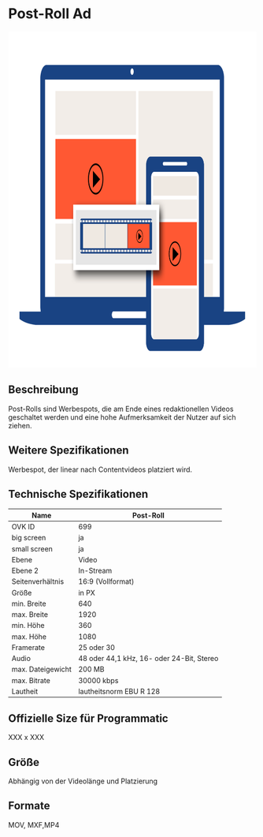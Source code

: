 # Post-Roll Ad
<img width="1024" height="682" alt="image" src="/img/formats/OVK_WF_Video_Post_Roll.png" />


## Beschreibung
Post-Rolls sind Werbespots, die am Ende eines redaktionellen Videos geschaltet werden und eine hohe Aufmerksamkeit der Nutzer auf sich ziehen.

## Weitere Spezifikationen
Werbespot, der linear nach Contentvideos platziert wird.

## Technische Spezifikationen

| Name            | Post-Roll      |
|-----------------|----------------|
| OVK ID          | 699            |
| big screen      | ja             |
| small screen    | ja             |
| Ebene           | Video          |
| Ebene 2         | In-Stream      |
| Seitenverhältnis| 16:9 (Vollformat)           |
| Größe           | in PX          |
| min. Breite     | 640            |
| max. Breite     | 1920           |
| min. Höhe       | 360            |
| max. Höhe       | 1080           |
| Framerate       | 25 oder 30     |
| Audio           | 48 oder 44,1 kHz, 16- oder 24-Bit, Stereo |
| max. Dateigewicht| 200 MB        |
| max. Bitrate    | 30000 kbps     |
| Lautheit        | lautheitsnorm EBU R 128 |


## Offizielle Size für Programmatic
XXX x XXX

## Größe
Abhängig von der Videolänge und Platzierung

## Formate
MOV, MXF,MP4
